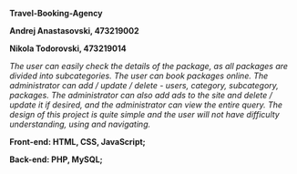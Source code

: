 ****Travel-Booking-Agency****

**Andrej Anastasovski, 473219002**  

**Nikola Todorovski, 473219014**

*The user can easily check the details of the package, as all packages are divided into subcategories. The user can book packages online. The administrator can add / update / delete - users, category, subcategory, packages. The administrator can also add ads to the site and delete / update it if desired, and the administrator can view the entire query. The design of this project is quite simple and the user will not have difficulty understanding, using and navigating.*  

**Front-end: HTML, CSS, JavaScript;**

**Back-end: PHP, MySQL;**

